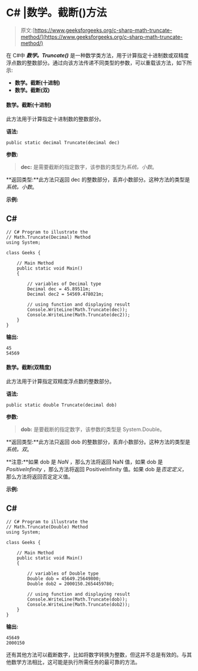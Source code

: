 # C# |数学。截断()方法

> 原文:[https://www.geeksforgeeks.org/c-sharp-math-truncate-method/](https://www.geeksforgeeks.org/c-sharp-math-truncate-method/)

在 C#中 ***数学。Truncate()*** 是一种数学类方法，用于计算指定十进制数或双精度浮点数的整数部分。通过向该方法传递不同类型的参数，可以重载该方法，如下所示:

*   **数学。截断(十进制)**
*   **数学。截断(双)**

#### 数学。截断(十进制)

此方法用于计算指定十进制数的整数部分。

**语法:**

```
public static decimal Truncate(decimal dec)
```

**参数:**

> **dec:** 是需要截断的指定数字，该参数的类型为*系统。小数*。

**返回类型:**此方法只返回 dec 的整数部分，丢弃小数部分。这种方法的类型是*系统。小数*。

**示例:**

## C#

```
// C# Program to illustrate the
// Math.Truncate(Decimal) Method
using System;

class Geeks {

    // Main Method
    public static void Main()
    {

        // variables of Decimal type
        Decimal dec = 45.89511m;
        Decimal dec2 = 54569.478021m;

        // using function and displaying result
        Console.WriteLine(Math.Truncate(dec));
        Console.WriteLine(Math.Truncate(dec2));
    }
}
```

**输出:**

```
45
54569
```

#### 数学。截断(双精度)

此方法用于计算指定双精度浮点数的整数部分。

**语法:**

```
public static double Truncate(decimal dob)
```

**参数:**

> **dob:** 是要截断的指定数字，该参数的类型是 System.Double。

**返回类型:**此方法只返回 dob 的整数部分，丢弃小数部分。这种方法的类型是*系统。双*。

**注意:**如果 dob 是 *NaN* ，那么方法将返回 NaN 值，如果 dob 是 *PositiveInfinity* ，那么方法将返回 PositiveInfinity 值。如果 dob 是*否定定义*，那么方法将返回否定定义值。

**示例:**

## C#

```
// C# Program to illustrate the
// Math.Truncate(Double) Method
using System;

class Geeks {

    // Main Method
    public static void Main()
    {

        // variables of Double type
        Double dob = 45649.25649800;
        Double dob2 = 2000150.2654459780;

        // using function and displaying result
        Console.WriteLine(Math.Truncate(dob));
        Console.WriteLine(Math.Truncate(dob2));
    }
}
```

**输出:**

```
45649
2000150
```

还有其他方法可以截断数字，比如将数字转换为整数，但这并不总是有效的。与其他数学方法相比，这可能是执行所需任务的最可靠的方法。
